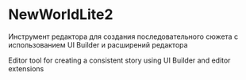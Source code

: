 # NewWorldLite2

Инструмент редактора для создания последовательного сюжета с использованием UI Builder и расширений редактора

Editor tool for creating a consistent story using UI Builder and editor extensions 
